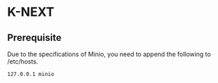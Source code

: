# K-NEXT

## Prerequisite

Due to the specifications of Minio, you need to append the following to /etc/hosts.

```
127.0.0.1 minio
```

